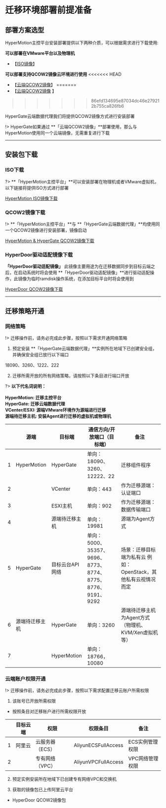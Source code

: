 # 迁移环境部署前提准备

## 部署方案选型

HyperMotion主控平台安装部署提供以下两种介质，可以根据需求进行下载使用:<br/>

**可以部署在VMware平台以及物理机**
- 【[ISO镜像](standalone/aliyun/premise.md?id=ISO下载)】

**可以部署支持QCOW2镜像云环境进行使用**
<<<<<<< HEAD
- 【[云端QCOW2镜像](standalone/aliyun/premise.md?id=QCOW2镜像下载)】
=======
- 【[云端QCOW2镜像](standalone/aliyun/premise.md?id=QCOW2镜像下载) 】
>>>>>>> 86efd134695e87034dc46e279212b755ca826fb6

HyperGate云端数据代理我们将提供QCOW2镜像方式进行安装部署<br/>

!> HyperGate如果通过 **「云端QCOW2镜像」**部署使用，那么与HyperMotion使用同一个云端镜像，无需重复进行下载

---

## 安装包下载

### ISO下载

?> **「HyperMotion主控平台」**可以安装部署在物理机或者VMware虚拟机，以下链接将提供ISO方式进行部署

[HyperMotion ISO镜像下载](http://office.oneprocloud.com:18888/iso/hypermotion/%e6%9d%ad%e5%b7%9e%e6%94%bf%e5%8a%a1%e4%ba%91/HM_IMG-191227-2020-03-19.raw)

### QCOW2镜像下载

!> **「HyperMotion主控平台」**与 **「HyperGate云端数据代理」**均使用同一个QCOW2镜像进行安装部署，镜像启动

[HyperMotion & HyperGate QCOW2镜像下载](http://office.oneprocloud.com:18888/iso/hypermotion/%e6%9d%ad%e5%b7%9e%e6%94%bf%e5%8a%a1%e4%ba%91/HM_IMG-191227-2020-03-19.raw)

### HyperDoor驱动适配镜像下载

**「HyperDoor驱动适配镜像」** 此镜像主要用途为在迁移数据同步到目标云端之后，在启动系统时将会使用 **「HyperDoor驱动适配镜像」**进行驱动适配操作，此镜像为临时ramdisk操作系统，在添加目标平台时将会使用到<br/>

[HyperDoor QCOW2镜像下载](http://office.oneprocloud.com:18888/iso/hypermotion/%e6%9d%ad%e5%b7%9e%e6%94%bf%e5%8a%a1%e4%ba%91/HM_IMG-191227-2020-03-19.raw)

---

## 迁移策略开通

### 网络策略

!> 迁移操作前，请务必完成此步骤，按照以下需求开通网络策略


1. 预定安装 **「HyperGate云端数据代理」**实例所在地域下已创建安全组，并确保安全组已放行以下端口

18090、3260、1222、222

2. 迁移所需开放的所有网络策略，请按照以下条目进行端口开放

?> **以下代名词说明：** </br>
</br>
**HyperMotion: 迁移主控平台**</br>
**HyperGate: 迁移云端数据代理**</br>
**VCenter/ESXI: 源端VMware环境作为源端进行迁移**</br>
**源端待迁移主机: 安装Agent进行迁移的虚拟机或物理机**</br>

|   | 源端         | 目标端       | 通信方向/开放端口（目标端）                    | 备注                                                         |
| - | -------------- | --------------- | ----------------------------------------------------------- | -------------------------------------------------------------- |
| 1 | HyperMotion    | HyperGate       | 单向：18090、3260、12222、22                               | 迁移组件程序                                             |
| 2 |                | VCenter         | 单向：443                                                | 作为迁移源端：认证端口                              |
| 3 |                | ESXI主机      | 单向：902                                                | 作为迁移源端：数据传输端口                        |
| 4 |                | 源端待迁移主机 | 单向：19981                                              | 源端为Agent方式                                           |
| 5 | HyperGate      | 目标云台API网络 | 单向：5000、35357、9696、8773、8774、8775、8776、9191、9292 | 场景：迁移目标端为私有云 例如：OpenStack，其他私有云视情况而定 |
| 6 | 源端待迁移主机 | HyperGate       | 单向：3260                                               | 源端待迁移主机为Agent方式（物理机、KVM/Xen虚拟机等） |
| 7 |                | HyperMotion     | 单向：18766，10080                                      |                                                                |


### 云端账户权限开通

!> 迁移操作前，请务必完成此步骤，按照以下需求配置迁移云账户所需权限

1. 该账号已开放所需权限
 
 - 按照条目对迁移账户进行所需权限开放

 |   | 目标云端 | 权限          | 权限条目        | 备注          |
 | - | -------- | --------------- | ------------------- | --------------- |
 | 1 | 阿里云 | 云服务器（ECS） | AliyunECSFullAccess | ECS实例管理权限 |
 | 2 |          | 专有网络（VPC） | AliyunVPCFullAccess | VPC网络管理权限 |

2. 预定实例安装所在地域下已创建专有网络VPC和交换机

3. 获取的镜像包已上传阿里云平台
 - HyperDoor QCOW2镜像包